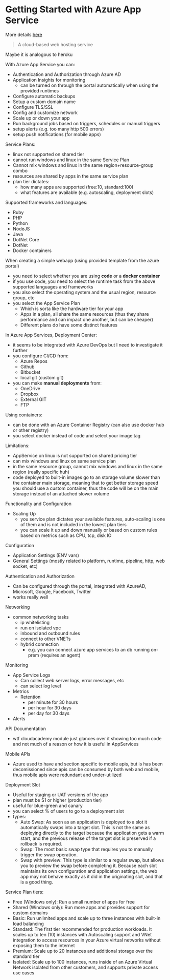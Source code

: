 # Getting Started with Azure App Service

More details [here](https://azure.microsoft.com/en-us/services/app-service/)

> A cloud-based web hosting service

Maybe it is analogous to heroku

With Azure App Service you can:
- Authentication and Authorization through Azure AD
- Application Insights for monitoring
  - can be turned on through the portal automatically when using the provided runtimes
- Configure automatic backups
- Setup a custom domain name
- Configure TLS/SSL
- Config and customize network
- Scale up or down your app
- Run background jobs based on triggers, schedules or manual triggers
- setup alerts (e.g. too many http 500 errors)
- setup push notifications (for mobile apps)

Service Plans:
- linux not supported on shared tier
- cannot run windows and linux in the same Service Plan
- Cannot mix windows and linux in the same region+resource-group combo
- resources are shared by apps in the same service plan
- plan tier dictates:
  - how many apps are supported (free:10, standard:100)
  - what features are available (e.g. autoscaling, deployment slots)


Supported frameworks and languages:
- Ruby
- PHP
- Python
- NodeJS
- Java
- DotNet Core
- DotNet
- Docker containers

When creating a simple webapp (using provided template from the azure portal)
- you need to select whether you are using __code__ or a __docker container__
- if you use code, you need to select the runtime task from the above supported languages and frameworks
- you also select the operating system and the usual region, resource group, etc
- you select the App Service Plan
  - Which is sorta like the hardware tier for your app
  - Apps in a plan, all share the same resources (thus they share performance and can impact one another, but can be cheaper)
  - Different plans do have some distinct features

In Azure App Services, Deployment Center:
- it seems to be integrated with Azure DevOps but I need to investigate it further
- you configure CI/CD from:
  - Azure Repos
  - Github
  - Bitbucket
  - local git (custom git)
- you can make __manual deployments__ from:
  - OneDrive
  - Dropbox
  - External GIT
  - FTP

Using containers:
- can be done with an Azure Container Registry (can also use docker hub or other registry)
- you select docker instead of code and select your image:tag

Limitations:
- AppService on linux is not supported on shared pricing tier
- can mix windows and linux on same service plan
- in the same resource group, cannot mix windows and linux in the same region (really specific huh)
- code deployed to built-in images go to an storage volume slower than the container main storage, meaning that to get better storage speed you should use a custom container, thus the code will be on the main storage instead of an attached slower volume

Functionality and Configuration
- Scaling Up
  - you service plan dictates your available features, auto-scaling is one of them and is not included in the lowest plan tiers
  - you can scale it up and down manually or based on custom rules based on metrics such as CPU, tcp, disk IO

Configuration
- Application Settings  (ENV vars)
- General Settings (mostly related to platform, runtime, pipeline, http, web socket, etc)

Authentication and Authorization
- Can be configured through the portal, integrated with AzureAD, Microsoft, Google, Facebook, Twitter
- works really well

Networking
- common networking tasks
  - ip whitelisting
  - run on isolated vpc
  - inbound and outbound rules
  - connect to other VNETs
  - hybrid connection
    - e.g. you can connect azure app services to an db running on-prem (requires an agent)

Monitoring
- App Service Logs
  - Can collect web server logs, error messages, etc
  - can select log level
- Metrics
  - Retention
    - per minute for 30 hours
    - per hour for 30 days
    - per day for 30 days
- Alerts

API Documentation
- wtf cloudacademy module just glances over it showing too much code and not much of a reason or how it is useful in AppServices

Mobile APIs
- Azure used to have and section specific to mobile apis, but is has been decomissioned since apis can be consumed by both web and mobile, thus mobile apis were redundant and under-utilized

Deployment Slot
- Useful for staging or UAT versions of the app
- plan must be S1 or higher (production tier)
- useful for blue-green and canary
- you can select % of users to go to a deployment slot
- types:
  - Auto Swap: As soon as an application is deployed to a slot it automatically swaps into a target slot. This is not the same as deploying directly to the target because the application gets a warm start, and the previous release of the target slot is preserved if a rollback is required.
  - Swap: The most basic swap type that requires you to manually trigger the swap operation.
  - Swap with preview: This type is similar to a regular swap, but allows you to preview the swap before completing it. Because each slot maintains its own configuration and application settings, the web app may not behave exactly as it did in the originating slot, and that is a good thing.

Service Plan tiers:
- Free (Windows only): Run a small number of apps for free
- Shared (Windows only): Run more apps and provides support for custom domains
- Basic: Run unlimited apps and scale up to three instances with built-in load balancing
- Standard: The first tier recommended for production workloads. It scales up to ten (10) instances with Autoscaling support and VNet integration to access resources in your Azure virtual networks without exposing them to the internet
- Premium: Scale up to 20 instances and additional storage over the standard tier
- Isolated: Scale up to 100 instances, runs inside of an Azure Virtual Network isolated from other customers, and supports private access use cases
